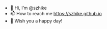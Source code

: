 - 👋 Hi, I’m @szhike
- 📫 How to reach me https://szhike.github.io
- 🌱 Wish you a happy day!

<!---
szhike/szhike is a ✨ special ✨ repository because its `README.md` (this file) appears on your GitHub profile.
You can click the Preview link to take a look at your changes.
--->
